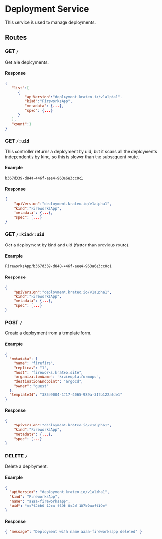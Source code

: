 # Deployment Service

This service is used to manage deployments.

## Routes

### GET `/`

Get alle deployments.

#### Response

```json
{
   "list":[
      {
         "apiVersion":"deployment.krateo.io/v1alpha1",
         "kind":"FireworksApp",
         "metadata": {...},
         "spec": {...}
      }
   ],
   "count":1
}
```

### GET `/:uid`

This controller returns a deployment by uid, but it scans all the deployments independently by kind, so this is slower than the subsequent route.

#### Example

```bash
b367d339-d848-446f-aee4-963a6e3cc0c1
```

#### Response

```json
{
    "apiVersion":"deployment.krateo.io/v1alpha1",
    "kind":"FireworksApp",
    "metadata": {...},
    "spec": {...}
}
```

### GET `/:kind/:uid`

Get a deployment by kind and uid (faster than previous route).

#### Example

```bash
FireworksApp/b367d339-d848-446f-aee4-963a6e3cc0c1
```

#### Response

```json
{
    "apiVersion":"deployment.krateo.io/v1alpha1",
    "kind":"FireworksApp",
    "metadata": {...},
    "spec": {...}
}
```

### POST `/`

Create a deployment from a template form.

#### Example

```json
{
  "metadata": {
    "name": "firefire",
    "replicas": "1",
    "host": "fireworks.krateo.site",
    "organizationName": "krateoplatformops",
    "destinationEndpoint": "argocd",
    "owner": "guest"
  },
  "templateId": "385e9004-1717-4065-989a-34fb122a6de1"
}
```

#### Response

```json
{
    "apiVersion":"deployment.krateo.io/v1alpha1",
    "kind":"FireworksApp",
    "metadata": {...},
    "spec": {...}
}
```

### DELETE `/`

Delete a deployment.

#### Example

```json
{
  "apiVersion": "deployment.krateo.io/v1alpha1",
  "kind": "FireworksApp",
  "name": "aaaa-fireworksapp",
  "uid": "cc742bb0-19ca-469b-8c2d-187b0aaf019e"
}
```

#### Response

```json
{ "message": "Deployment with name aaaa-fireworksapp deleted" }
```
